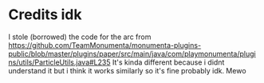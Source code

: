 # Credits idk
I stole (borrowed) the code for the arc from https://github.com/TeamMonumenta/monumenta-plugins-public/blob/master/plugins/paper/src/main/java/com/playmonumenta/plugins/utils/ParticleUtils.java#L235
It's kinda different because i didnt understand it but i think it works similarly so it's fine probably idk.
Mewo
